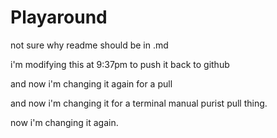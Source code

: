 # Playaround
not sure why readme should be in .md

i'm modifying this at 9:37pm to push it back to github

and now i'm changing it again for a pull

and now i'm changing it for a terminal manual purist pull thing.

now i'm changing it again.